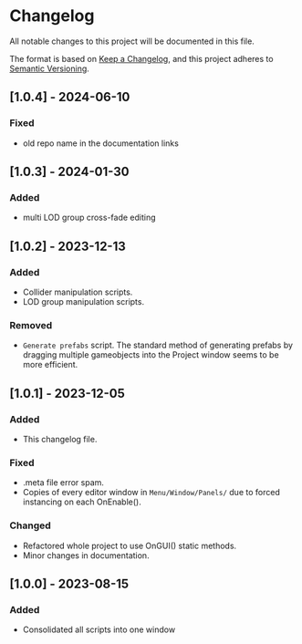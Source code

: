 # Changelog

All notable changes to this project will be documented in this file.

The format is based on [Keep a Changelog](https://keepachangelog.com/en/1.0.0/),
and this project adheres to [Semantic Versioning](https://semver.org/spec/v2.0.0.html).

## [1.0.4] - 2024-06-10

### Fixed
- old repo name in the documentation links

## [1.0.3] - 2024-01-30

### Added
- multi LOD group cross-fade editing

## [1.0.2] - 2023-12-13

### Added
- Collider manipulation scripts.
- LOD group manipulation scripts.

### Removed
- `Generate prefabs` script. The standard method of generating prefabs by dragging multiple gameobjects into the Project window seems to be more efficient. 

## [1.0.1] - 2023-12-05

### Added
- This changelog file.

### Fixed

- .meta file error spam.
- Copies of every editor window in `Menu/Window/Panels/` due to forced instancing on each OnEnable().

### Changed

- Refactored whole project to use OnGUI() static methods.
- Minor changes in documentation.

## [1.0.0] - 2023-08-15

### Added

- Consolidated all scripts into one window 